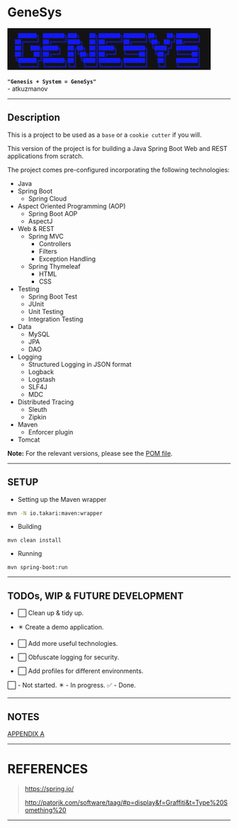 # GeneSys

![GeneSys Logo v1.0](GeneSys_Logo_v1.0.png)

**```"Genesis + System = GeneSys"```**   
\- atkuzmanov

---

## Description

This is a project to be used as a `base` or a `cookie cutter` if you will.

This version of the project is for building a Java Spring Boot Web and REST applications from scratch.

The project comes pre-configured incorporating the following technologies:

- Java
- Spring Boot
    - Spring Cloud
- Aspect Oriented Programming (AOP)
    - Spring Boot AOP
    - AspectJ
- Web & REST
    - Spring MVC
        - Controllers
        - Filters
        - Exception Handling
    - Spring Thymeleaf
        - HTML
        - CSS
- Testing
    - Spring Boot Test
    - JUnit
    - Unit Testing
    - Integration Testing
- Data
    - MySQL
    - JPA
    - DAO
- Logging
    - Structured Logging in JSON format
    - Logback
    - Logstash
    - SLF4J
    - MDC
- Distributed Tracing
    - Sleuth
    - Zipkin
- Maven
    - Enforcer plugin
- Tomcat

**Note:** For the relevant versions, please see the [POM file](pom.xml).

---

## SETUP

- Setting up the Maven wrapper

```sh
mvn -N io.takari:maven:wrapper
```

- Building

```
mvn clean install
```

- Running

```
mvn spring-boot:run
```

---

## TODOs, WIP & FUTURE DEVELOPMENT

- :white_large_square: Clean up & tidy up.

- :eight_pointed_black_star: Create a demo application.

- :white_large_square: Add more useful technologies.

- :white_large_square: Obfuscate logging for security.

- :white_large_square: Add profiles for different environments.

:white_large_square: - Not started.
:eight_pointed_black_star: - In progress.
:white_check_mark: - Done.

---

## NOTES

[APPENDIX A](APPENDIX_A.md)

---

# REFERENCES

> <https://spring.io/>
>
> <http://patorjk.com/software/taag/#p=display&f=Graffiti&t=Type%20Something%20>

---
